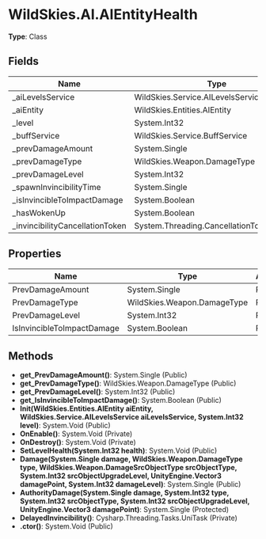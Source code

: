 ﻿# WildSkies.AI.AIEntityHealth

**Type**: Class

## Fields

| Name | Type | Access |
|------|------|--------|
| _aiLevelsService | WildSkies.Service.AILevelsService | Private |
| _aiEntity | WildSkies.Entities.AIEntity | Private |
| _level | System.Int32 | Private |
| _buffService | WildSkies.Service.BuffService | Private |
| _prevDamageAmount | System.Single | Private |
| _prevDamageType | WildSkies.Weapon.DamageType | Private |
| _prevDamageLevel | System.Int32 | Private |
| _spawnInvincibilityTime | System.Single | Private |
| _isInvincibleToImpactDamage | System.Boolean | Private |
| _hasWokenUp | System.Boolean | Private |
| _invincibilityCancellationToken | System.Threading.CancellationTokenSource | Private |

## Properties

| Name | Type | Access |
|------|------|--------|
| PrevDamageAmount | System.Single | Public |
| PrevDamageType | WildSkies.Weapon.DamageType | Public |
| PrevDamageLevel | System.Int32 | Public |
| IsInvincibleToImpactDamage | System.Boolean | Public |

## Methods

- **get_PrevDamageAmount()**: System.Single (Public)
- **get_PrevDamageType()**: WildSkies.Weapon.DamageType (Public)
- **get_PrevDamageLevel()**: System.Int32 (Public)
- **get_IsInvincibleToImpactDamage()**: System.Boolean (Public)
- **Init(WildSkies.Entities.AIEntity aiEntity, WildSkies.Service.AILevelsService aiLevelsService, System.Int32 level)**: System.Void (Public)
- **OnEnable()**: System.Void (Private)
- **OnDestroy()**: System.Void (Private)
- **SetLevelHealth(System.Int32 health)**: System.Void (Public)
- **Damage(System.Single damage, WildSkies.Weapon.DamageType type, WildSkies.Weapon.DamageSrcObjectType srcObjectType, System.Int32 srcObjectUpgradeLevel, UnityEngine.Vector3 damagePoint, System.Int32 damageLevel)**: System.Single (Public)
- **AuthorityDamage(System.Single damage, System.Int32 type, System.Int32 srcObjectType, System.Int32 srcObjectUpgradeLevel, UnityEngine.Vector3 damagePoint)**: System.Single (Protected)
- **DelayedInvincibility()**: Cysharp.Threading.Tasks.UniTask (Private)
- **.ctor()**: System.Void (Public)

